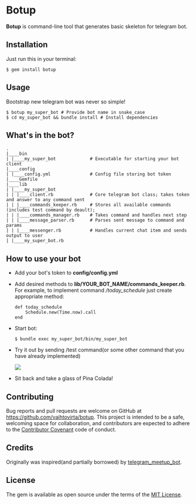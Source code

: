 # Botup

**Botup** is command-line tool that generates basic skeleton for telegram bot.

## Installation

Just run this in your terminal:

    $ gem install botup

## Usage

Bootstrap new telegram bot was never so simple!

    $ botup my_super_bot # Provide bot name in snake_case
    $ cd my_super_bot && bundle install # Install dependencies
    
## What's in the bot?

    .
    |____bin
    | |____my_super_bot             # Executable for starting your bot client
    |____config
    | |____config.yml               # Config file storing bot token
    |____Gemfile 
    |____lib
    | |____my_super_bot
    | | |____client.rb              # Core telegram bot class; takes token and answer to any command sent
    | | |____commands_keeper.rb     # Stores all available commands (includes test command by deault); 
    | | |____commands_manager.rb    # Takes command and handles next step
    | | |____message_parser.rb      # Parses sent message to command and params
    | | |____messenger.rb           # Handles current chat item and sends output to user
    | |____my_super_bot.rb
    
## How to use your bot

- Add your bot's token to **config/config.yml**
- Add desired methods to **lib/YOUR_BOT_NAME/commands_keeper.rb**. For example, to implement command */today_schedule* just create appropriate method:

    ```
    def today_schedule
        Schedule.new(Time.now).call 
    end
    ```
- Start bot:
    
    ```$ bundle exec my_super_bot/bin/my_super_bot```
- Try it out by sending /test command(or some other command that you have already implemented)

    ![](https://monosnap.com/file/c2WA7eWNmsex9ccf9E50C36Vro17kr.png)
- Sit back and take a glass of Pina Colada!

## Contributing

Bug reports and pull requests are welcome on GitHub at https://github.com/vaihtovirta/botup. This project is intended to be a safe, welcoming space for collaboration, and contributors are expected to adhere to the [Contributor Covenant](http://contributor-covenant.org) code of conduct.

## Credits

Originally was inspired(and partially borrowed) by [telegram_meetup_bot](https://github.com/mendab1e/telegram_meetup_bot).

## License

The gem is available as open source under the terms of the [MIT License](http://opensource.org/licenses/MIT).

